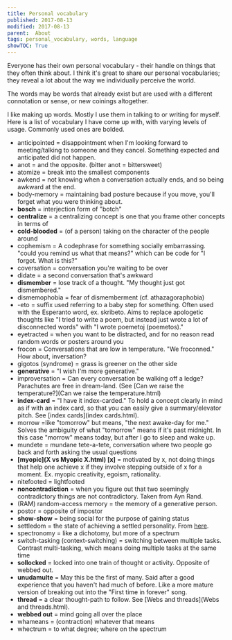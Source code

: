 ```yaml
---
title: Personal vocabulary
published: 2017-08-13
modified: 2017-08-13
parent:  About
tags: personal_vocabulary, words, language
showTOC: True
---
```


Everyone has their own personal vocabulary - their handle on things that they often think about. I think it's great to share our personal vocabularies; they reveal a lot about the way we individually perceive the world.

The words may be words that already exist but are used with a different connotation or sense, or new coinings altogether.

I like making up words. Mostly I use them in talking  to or writing for myself. Here is a list of vocabulary I have come up with, with varying levels of usage. Commonly used ones are bolded.

+ anticipointed = disappointment when I'm looking forward to meeting/talking to someone and they cancel. Something expected and anticipated did not happen.
+ anot = and the opposite. (bitter anot = bittersweet)
+ atomize = break into the smallest components
+ awkend = not knowing when a conversation actually ends, and so being awkward at the end.
+ body-memory = maintaining bad posture because if you move, you'll forget what you were thinking about.
+ **bosch** = interjection form of "botch"
+ **centralize** = a centralizing concept is one that you frame other concepts in terms of
+ **cold-blooded** = (of a person) taking on the character of the people around
+ cophemism = A codephrase for something socially embarrassing. "could you remind us what that means?" which can be code for "I forgot. What is this?"
+ coversation = conversation you're waiting to be over
+ didate = a second conversation that's awkward
+ **dismember** = lose track of a thought. "My thought just got dismembered."
+ dismemophobia = fear of dismemberment (cf. athazagoraphobia)
+ -eto = suffix used referring to a baby step for something. Often used with the Esperanto word, ex. skribeto. Aims to replace apologetic thoughts like "I tried to write a poem, but instead just wrote a lot of disconnected words" with "I wrote poemetoj (poemetos)."
+ eyetracted = when you want to be distracted, and for no reason read random words or posters around you
+ frocon = Conversations that are low in temperature. "We froconned." How about, inversation?
+ gigotos (syndrome) = grass is greener on the other side
+ **generative** = "I wish I'm more generative."
+ improversation = Can every conversation be walking off a ledge? Parachutes are free in dream-land. (See [Can we raise the temperature?](Can we raise the temperature.html)
+ **index-card** = "I have it index-carded." To hold a concept clearly in mind as if with an index card, so that you can easily give a summary/elevator pitch. See [index cards](index cards.html).
+ morrow =like "tomorrow" but means, "the next awake-day for me." Solves the ambiguity of what "tomorrow" means if it's past midnight. In this case "morrow" means today, but after I go to sleep and wake up.
+ mundete = mundane tete-a-tete, conversation where two people go back and forth asking the usual questions
+ **[myopic](X vs Myopic X.html) [x]** = motivated by x, not doing things that help one achieve x if they involve stepping outside of x for a moment. Ex. myopic creativity, egoism, rationality.
+ nitefooted = lightfooted
+ **noncontradiction** = when you figure out that two seemingly contradictory things are not contradictory. Taken from Ayn Rand.
+ (RAM) random-access memory = the memory of a generative person.
+ postor = opposite of impostor
+ **show-show** = being social for the purpose of gaining status
+ settledom = the state of achieving a settled personality. From [here](http://ofthoughtformsanddaemons.tumblr.com/).
+ spectronomy = like a dichotomy, but more of a spectrum
+ switch-tasking (context-switching) = switching between multiple tasks. Contrast multi-tasking, which means doing multiple tasks at the same time
+ **sollocked** = locked into one train of thought or activity. Opposite of webbed out.
+ **unudamulte** = May this be the first of many. Said after a good experience that you haven't had much of before. Like a more mature version of breaking out into the "First time in forever" song.
+ **thread** = a clear thought-path to follow. See [Webs and threads](Webs and threads.html).
+ **webbed out** = mind going all over the place
+ whameans = (contraction) whatever that means
+ whectrum = to what degree; where on the spectrum

